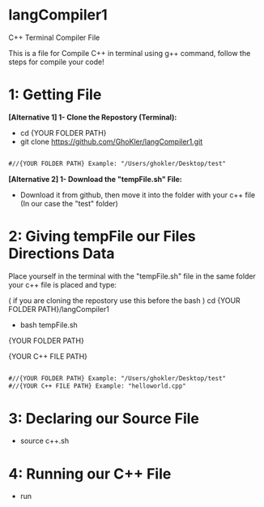 # langCompiler1
C++ Terminal Compiler File

This is a file for Compile C++ in terminal using g++ command, follow the steps for compile your code!

<h1>1: Getting File</h1>

<b>[Alternative 1] 1- Clone the Repostory (Terminal):</b>
- cd {YOUR FOLDER PATH}
- git clone https://github.com/GhoKler/langCompiler1.git

```diff

#//{YOUR FOLDER PATH} Example: "/Users/ghokler/Desktop/test"

```



<b>[Alternative 2] 1- Download the "tempFile.sh" File:</b>
- Download it from github, then move it into the folder with your c++ file (In our case the "test" folder)



<h1>2: Giving tempFile our Files Directions Data </h1>
Place yourself in the terminal with the "tempFile.sh" file in the same folder your c++ file is placed and type:

( if you are cloning the repostory use this before the bash ) cd {YOUR FOLDER PATH}/langCompiler1

- bash tempFile.sh

{YOUR FOLDER PATH}

{YOUR C++ FILE PATH}

```diff

#//{YOUR FOLDER PATH} Example: "/Users/ghokler/Desktop/test"
#//{YOUR C++ FILE PATH} Example: "helloworld.cpp"

```

<h1>3: Declaring our Source File</h1>

- source c++.sh

<h1>4: Running our C++ File</h1>

- run
